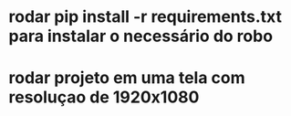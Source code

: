 # rodar pip install -r requirements.txt para instalar o necessário do robo
# rodar projeto em uma tela com resoluçao de 1920x1080
